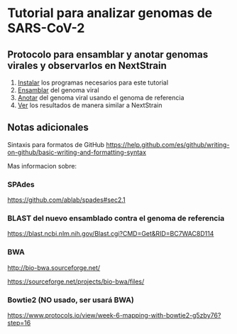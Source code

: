 # Tutorial para analizar genomas de SARS-CoV-2
## Protocolo para ensamblar y anotar genomas virales y observarlos en NextStrain

1. [Instalar](https://github.com/quipupe/virus_assembly/wiki/Instalacion-de-programas) los programas necesarios para este tutorial
2. [Ensamblar](https://github.com/quipupe/virus_assembly/wiki/Ensamblaje-del-genoma-viral) del genoma viral
3. [Anotar](https://github.com/quipupe/virus_assembly/wiki/Anotacion-del-genoma) del genoma viral usando el genoma de referencia
4. [Ver](https://github.com/quipupe/virus_assembly/wiki/NextStrain) los resultados de manera similar a NextStrain
## Notas adicionales
Sintaxis para formatos de GitHub
https://help.github.com/es/github/writing-on-github/basic-writing-and-formatting-syntax

Mas informacion sobre:
### SPAdes
https://github.com/ablab/spades#sec2.1

### BLAST del nuevo ensamblado contra el genoma de referencia
https://blast.ncbi.nlm.nih.gov/Blast.cgi?CMD=Get&RID=BC7WAC8D114

### BWA
http://bio-bwa.sourceforge.net/

https://sourceforge.net/projects/bio-bwa/files/

### Bowtie2 (NO usado, ser usará BWA)
https://www.protocols.io/view/week-6-mapping-with-bowtie2-g5zby76?step=16
